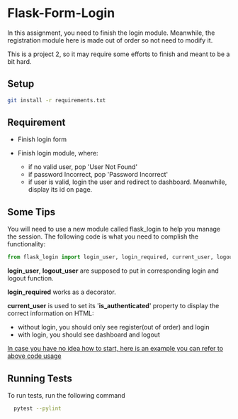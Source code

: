 
# Flask-Form-Login

In this assignment, you need to finish the login module. Meanwhile, the registration module here is made out of order so not need to modify it.

This is a project 2, so it may require some efforts to finish and meant to be a bit hard.




## Setup

```bash
git install -r requirements.txt
```
    
## Requirement

- Finish login form

- Finish login module, where:
  - if no valid user, pop 'User Not Found' 
  - if password Incorrect, pop 'Password Incorrect'
  - if user is valid, login the user and redirect to dashboard. Meanwhile, display its id on page.

       



## Some Tips
You will need to use a new module called flask_login to help you manage the session. The following code is what you need to complish the functionality:

```python
from flask_login import login_user, login_required, current_user, logout_user
```

**login_user**, **logout_user** are supposed to put in corresponding login and logout function.

**login_required** works as a decorator. 

**current_user** is used to set its '**is_authenticated**' property to display the correct information on HTML: 
- without login, you should only see register(out of order) and login
- with login, you should see dashboard and logout


[In case you have no idea how to start, here is an example you can refer to above code usage](https://www.geeksforgeeks.org/how-to-add-authentication-to-your-app-with-flask-login/)



## Running Tests

To run tests, run the following command

```bash
  pytest --pylint
```


